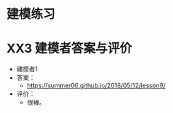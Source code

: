 # 建模练习

# XX3 建模者答案与评价

 - 建模者1
  - 答案：
    - https://summer06.github.io/2018/05/12/lesson9/
  - 评价：
    - 很棒。

